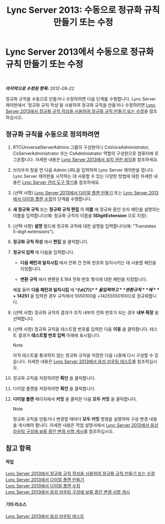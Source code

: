 ﻿---
title: 'Lync Server 2013: 수동으로 정규화 규칙 만들기 또는 수정'
TOCTitle: 수동으로 정규화 규칙 만들기 또는 수정
ms:assetid: fc0335e6-8830-4cfb-8c64-6aeb98c0a992
ms:mtpsurl: https://technet.microsoft.com/ko-kr/library/Gg413074(v=OCS.15)
ms:contentKeyID: 49305618
ms.date: 08/24/2015
mtps_version: v=OCS.15
ms.translationtype: HT
---

# Lync Server 2013에서 수동으로 정규화 규칙 만들기 또는 수정

 

_**마지막으로 수정된 항목:** 2012-09-22_

정규화 규칙을 수동으로 만들거나 수정하려면 다음 단계를 수행합니다. Lync Server 제어판에서 '정규화 규칙 작성'을 사용하여 정규화 규칙을 만들거나 수정하려면 [Lync Server 2013에서 정규화 규칙 작성을 사용하여 정규화 규칙 만들기 또는 수정](lync-server-2013-create-or-modify-a-normalization-rule-by-using-build-a-normalization-rule.md)을 참조하십시오.

## 정규화 규칙을 수동으로 정의하려면

1.  RTCUniversalServerAdmins 그룹의 구성원이나 CsVoiceAdministrator, CsServerAdministrator 또는 CsAdministrator 역할의 구성원으로 컴퓨터에 로그온합니다. 자세한 내용은 [Lync Server 2013에서 설치 권한 위임](lync-server-2013-delegate-setup-permissions.md)을 참조하세요.

2.  브라우저 창을 연 다음 Admin URL을 입력하여 Lync Server 제어판을 엽니다. Lync Server 제어판을 시작하는 데 사용할 수 있는 다양한 방법에 대한 자세한 내용은 [Lync Server 관리 도구 열기](lync-server-2013-open-lync-server-administrative-tools.md)를 참조하세요.

3.  (선택 사항) [Lync Server 2013에서 다이얼 플랜 만들기](lync-server-2013-create-a-dial-plan.md) 또는 [Lync Server 2013에서 다이얼 플랜 수정](lync-server-2013-modify-a-dial-plan.md)의 단계를 수행합니다.

4.  **새 정규화 규칙** 또는 **정규화 규칙 편집** 의 **이름** 에 정규화 중인 숫자 패턴을 설명하는 이름을 입력합니다(예: 정규화 규칙의 이름을 **5DigitExtension** 으로 지정).

5.  (선택 사항) **설명** 필드에 정규화 규칙에 대한 설명을 입력합니다(예: "Translates 5-digit extensions").

6.  **정규화 규칙 작성** 에서 **편집** 을 클릭합니다.

7.  **정규식 입력** 에 다음을 입력합니다.
    
      - **다음 패턴과 일치시킴** 에서 전화 건 전화 번호와 일치시키는 데 사용할 패턴을 지정합니다.
    
      - **변환 규칙** 에서 변환된 E.164 전화 번호 형식에 대한 패턴을 지정합니다.
    
    예를 들어 **다음 패턴과 일치시킴** 에 **^(\\d{7})$** 을 입력하고 **변환 규칙** 에 **+1425$1** 을 입력한 경우 규칙에서 5550100을 +14255550100으로 정규화합니다.

8.  (선택 사항) 정규화 규칙의 결과가 조직 내부의 전화 번호가 되는 경우 **내부 확장** 을 선택합니다.

9.  (선택 사항) 정규화 규칙을 테스트할 번호를 입력한 다음 **이동** 을 클릭합니다. 테스트 결과가 **테스트할 번호 입력** 아래에 표시됩니다.
    

    > [!NOTE]
    > 아직 테스트를 통과하지 않는 정규화 규칙을 저장한 다음 나중에 다시 구성할 수 있습니다. 자세한 내용은 <A href="lync-server-2013-test-voice-routing.md">Lync Server 2013에서 음성 라우팅 테스트</A>를 참조하십시오.



10. 정규화 규칙을 저장하려면 **확인** 을 클릭합니다.

11. 다이얼 플랜을 저장하려면 **확인** 을 클릭합니다.

12. **다이얼 플랜** 페이지에서 **커밋** 을 클릭한 다음 **모두 커밋** 을 클릭합니다.
    

    > [!NOTE]
    > 정규화 규칙을 만들거나 변경할 때마다 <STRONG>모두 커밋</STRONG> 명령을 실행하여 구성 변경 내용을 게시해야 합니다. 자세한 내용은 작업 설명서에서 <A href="lync-server-2013-publish-pending-changes-to-the-voice-routing-configuration.md">Lync Server 2013에서 음성 라우팅 구성에 보류 중인 변경 사항 게시</A>를 참조하십시오.



## 참고 항목

#### 작업

[Lync Server 2013에서 정규화 규칙 작성을 사용하여 정규화 규칙 만들기 또는 수정](lync-server-2013-create-or-modify-a-normalization-rule-by-using-build-a-normalization-rule.md)  
[Lync Server 2013에서 다이얼 플랜 만들기](lync-server-2013-create-a-dial-plan.md)  
[Lync Server 2013에서 다이얼 플랜 수정](lync-server-2013-modify-a-dial-plan.md)  
[Lync Server 2013에서 음성 라우팅 구성에 보류 중인 변경 사항 게시](lync-server-2013-publish-pending-changes-to-the-voice-routing-configuration.md)  

#### 기타 리소스

[Lync Server 2013에서 음성 라우팅 테스트](lync-server-2013-test-voice-routing.md)

